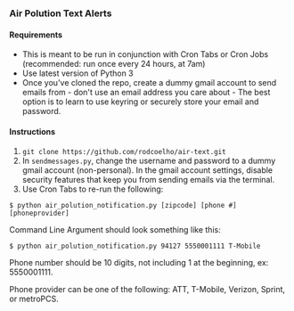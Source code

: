  ### Air Polution Text Alerts
#### Requirements

- This is meant to be run in conjunction with Cron Tabs or Cron Jobs (recommended: run once every 24 hours, at 7am)
- Use latest version of Python 3
- Once you've cloned the repo, create a dummy gmail account to send emails from - don't use an email address you care about - The best option is 
to learn to use keyring or securely store your email and password.


#### Instructions 

1) `git clone https://github.com/rodcoelho/air-text.git`
2) In `sendmessages.py`, change the username and password to a dummy gmail account (non-personal). In the gmail account settings, disable security features that keep you from sending emails via the terminal.
3) Use Cron Tabs to re-run the following:


`$ python air_polution_notification.py [zipcode] [phone #] [phoneprovider]` 

Command Line Argument should look something like this:

`$ python air_polution_notification.py 94127 5550001111 T-Mobile`

Phone number should be 10 digits, not including 1 at the beginning, ex: 5550001111. 

Phone provider can be one of the following: ATT, T-Mobile, Verizon, Sprint, or metroPCS. 


